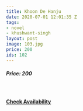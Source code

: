 ```yaml
---
title: Khoon De Hanju
date: 2020-07-01 12:01:35 Z
tags:
- novel
- khushwant-singh
layout: post
image: 103.jpg
price: 200
ids: 102
---
```


<h5>Price: 200</h5><br>

<h4><a class="add-cart cart1" href="{{ site.baseurl }}/books#102"><b>Check Availability</b></a></h4>

<body>
 <script src="{{ site.baseurl }}/js/main.js"></script>
 </body>